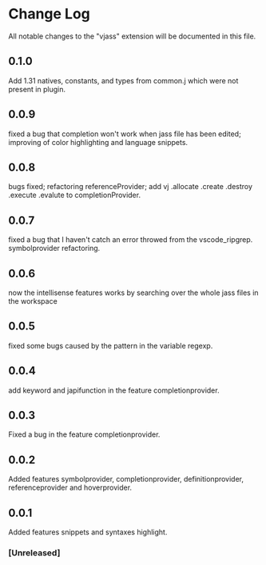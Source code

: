 # Change Log

All notable changes to the "vjass" extension will be documented in this file.

## 0.1.0

Add 1.31 natives, constants, and types from common.j which were not present in plugin.

## 0.0.9

fixed a bug that completion won't work when jass file has been edited;
improving of color highlighting and language snippets.

## 0.0.8

bugs fixed;
refactoring referenceProvider;
add vj .allocate .create .destroy .execute .evalute to completionProvider.

## 0.0.7

fixed a bug that I haven't catch an error throwed from the vscode_ripgrep.
symbolprovider refactoring.

## 0.0.6

now the intellisense features works by searching over the whole jass files in the workspace

## 0.0.5

fixed some bugs caused by the pattern in the variable regexp.

## 0.0.4

add keyword and japifunction in the feature completionprovider.

## 0.0.3

Fixed a bug in the feature completionprovider.

## 0.0.2

Added features symbolprovider, completionprovider, definitionprovider, referenceprovider and hoverprovider.

## 0.0.1

Added features snippets and syntaxes highlight.

### [Unreleased]
